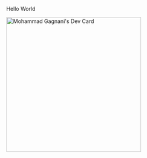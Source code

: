 Hello World

<!--
**MohammadMemon01/MohammadMemon01** is a ✨ _special_ ✨ repository because its `README.md` (this file) appears on your GitHub profile.

Here are some ideas to get you started:

- 🔭 I’m currently working on ...
- 🌱 I’m currently learning ...
- 👯 I’m looking to collaborate on ...
- 🤔 I’m looking for help with ...
- 💬 Ask me about ...
- 📫 How to reach me: ...
- 😄 Pronouns: ...
- ⚡ Fun fact: ...
-->
<a href="https://app.daily.dev/mohammadgagnani"><img src="https://api.daily.dev/devcards/v2/RMDMlGsth1sTjkW7cjypT.png?type=default&r=6g2" width="356" alt="Mohammad Gagnani's Dev Card"/></a>
